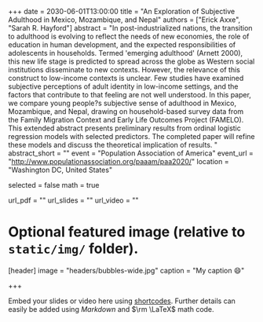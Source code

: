 +++
date = 2030-06-01T13:00:00
title = "An Exploration of Subjective Adulthood in Mexico, Mozambique, and Nepal"
authors = ["Erick Axxe", "Sarah R. Hayford"]
abstract = "In post-industrialized nations, the transition to adulthood is evolving to reflect the needs of new economies, the role of education in human development, and the expected responsibilities of adolescents in households.  Termed 'emerging adulthood' (Arnett 2000), this new life stage is predicted to spread across the globe as Western social institutions disseminate to new contexts. However, the relevance of this construct to low-income contexts is unclear. Few studies have examined subjective perceptions of adult identity in low-income settings, and the factors that contribute to that feeling are not well understood. In this paper, we compare young people?s subjective sense of adulthood in Mexico, Mozambique, and Nepal, drawing on household-based survey data from the Family Migration Context and Early Life Outcomes Project (FAMELO). This extended abstract presents preliminary results from ordinal logistic regression models with selected predictors. The completed paper will refine these models and discuss the theoretical implication of results. "
abstract_short = ""
event = "Population Association of America"
event_url = "http://www.populationassociation.org/paaam/paa2020/"
location = "Washington DC, United States"

selected = false
math = true

url_pdf = ""
url_slides = ""
url_video = ""

# Optional featured image (relative to `static/img/` folder).
[header]
image = "headers/bubbles-wide.jpg"
caption = "My caption :smile:"

+++

Embed your slides or video here using [shortcodes](https://gcushen.github.io/hugo-academic-demo/post/writing-markdown-latex/). Further details can easily be added using *Markdown* and $\rm \LaTeX$ math code. 